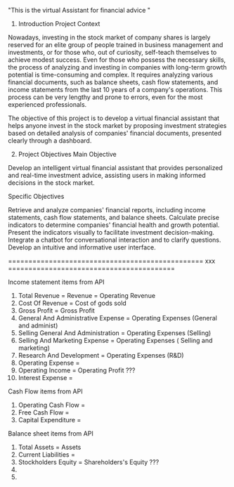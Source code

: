 "This is the virtual Assistant for financial advice "
1. Introduction
Project Context

Nowadays, investing in the stock market of company shares is largely reserved for an elite group of people trained in business management and investments, or for those who, out of curiosity, self-teach themselves to achieve modest success. Even for those who possess the necessary skills, the process of analyzing and investing in companies with long-term growth potential is time-consuming and complex. It requires analyzing various financial documents, such as balance sheets, cash flow statements, and income statements from the last 10 years of a company's operations. This process can be very lengthy and prone to errors, even for the most experienced professionals.

The objective of this project is to develop a virtual financial assistant that helps anyone invest in the stock market by proposing investment strategies based on detailed analysis of companies' financial documents, presented clearly through a dashboard.

2. Project Objectives
Main Objective

Develop an intelligent virtual financial assistant that provides personalized and real-time investment advice, assisting users in making informed decisions in the stock market.

Specific Objectives

Retrieve and analyze companies' financial reports, including income statements, cash flow statements, and balance sheets.
Calculate precise indicators to determine companies' financial health and growth potential.
Present the indicators visually to facilitate investment decision-making.
Integrate a chatbot for conversational interaction and to clarify questions.
Develop an intuitive and informative user interface.


================================================   xxx   =========================================

Income statement items from API
1. Total Revenue  = Revenue = Operating Revenue
2. Cost Of Revenue  = Cost of gods sold
3. Gross Profit = Gross Profit
4. General And Administrative Expense = Operating Expenses (General and administ)
5. Selling General And Administration = Operating Expenses (Selling)
6. Selling And Marketing Expense   = Operating Expenses ( Selling and marketing)
7. Research And Development = Operating Expenses (R&D)
8. Operating Expense  = 
9. Operating Income = Operating Profit ???
10. Interest Expense =



Cash Flow items from API
1. Operating Cash Flow = 
2. Free Cash Flow	=
3. Capital Expenditure =


Balance sheet items from API
1. Total Assets	 = Assets
2. Current Liabilities	=
3. Stockholders Equity = Shareholders's Equity  ???
4. 
5. 
